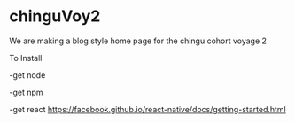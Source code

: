 # chinguVoy2
We are making a blog style home page for the chingu cohort voyage 2


To Install 

-get node

-get npm 

-get react 
https://facebook.github.io/react-native/docs/getting-started.html
